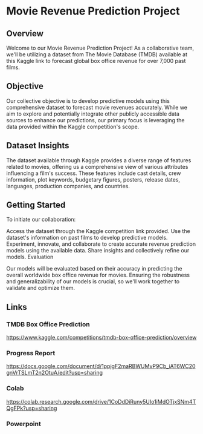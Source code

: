 # Movie Revenue Prediction Project

## Overview

Welcome to our Movie Revenue Prediction Project! As a collaborative team, we'll be utilizing a dataset from The Movie Database (TMDB) available at this Kaggle link to forecast global box office revenue for over 7,000 past films.

## Objective

Our collective objective is to develop predictive models using this comprehensive dataset to forecast movie revenues accurately. While we aim to explore and potentially integrate other publicly accessible data sources to enhance our predictions, our primary focus is leveraging the data provided within the Kaggle competition's scope.

## Dataset Insights

The dataset available through Kaggle provides a diverse range of features related to movies, offering us a comprehensive view of various attributes influencing a film's success. These features include cast details, crew information, plot keywords, budgetary figures, posters, release dates, languages, production companies, and countries.

## Getting Started

To initiate our collaboration:

Access the dataset through the Kaggle competition link provided.
Use the dataset's information on past films to develop predictive models.
Experiment, innovate, and collaborate to create accurate revenue prediction models using the available data.
Share insights and collectively refine our models.
Evaluation

Our models will be evaluated based on their accuracy in predicting the overall worldwide box office revenue for movies. Ensuring the robustness and generalizability of our models is crucial, so we'll work together to validate and optimize them.

## Links

### TMDB Box Office Prediction
https://www.kaggle.com/competitions/tmdb-box-office-prediction/overview
### Progress Report
https://docs.google.com/document/d/1ppjgF2maRBWUMvP9Cb_iAT6WC20gnVrTSLmT2n2OtuA/edit?usp=sharing
### Colab
https://colab.research.google.com/drive/1CoDdDiRuny5UIo1iMdOTjxSNm4TQgFPk?usp=sharing
### Powerpoint
